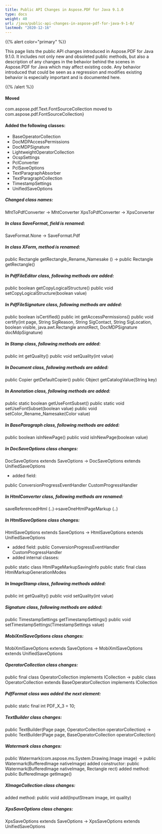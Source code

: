 ```yaml
---
title: Public API Changes in Aspose.PDF for Java 9.1.0
type: docs
weight: 40
url: /java/public-api-changes-in-aspose-pdf-for-java-9-1-0/
lastmod: "2020-12-16"
---
```


{{% alert color="primary" %}} 

This page lists the public API changes introduced in Aspose.PDF for Java 9.1.0. It includes not only new and obsoleted public methods, but also a description of any changes in the behavior behind the scenes in Aspose.PDF for Java which may affect existing code. Any behavior introduced that could be seen as a regression and modifies existing behavior is especially important and is documented here.

{{% /alert %}} 
#### **Moved**
com.aspose.pdf.Text.FontSourceCollection moved to com.aspose.pdf.FontSourceCollection}
#### **Added the following classes:**
- BaseOperatorCollection
- DocMDPAccessPermissions
- DocMDPSignature
- LightweightOperatorCollection
- OcspSettings
- PclConverter
- PclSaveOptions
- TextParagraphAbsorber
- TextParagraphCollection
- TimestampSettings
- UnifiedSaveOptions
##### **Changed class names:**
MhtToPdfConverter -> MhtConverter
XpsToPdfConverter -> XpsConverter
##### **In class SaveFormat, field is renamed:**
SaveFormat.None -> SaveFormat.Pdf
##### **In class XForm, method is renamed:**
public Rectangle getRectangle_Rename_Namesake () ->
public Rectangle getRectangle()
##### **In PdfFileEditor class, following methods are added:**
public boolean getCopyLogicalStructure()
public void setCopyLogicalStructure(boolean value)
##### **In PdfFileSignature class, following methods are added:**
public boolean isCertified()
public int getAccessPermissions()
public void certify(int page, String SigReason, String SigContact, String SigLocation, boolean visible, java.awt.Rectangle annotRect, DocMDPSignature docMdpSignature)
##### **In Stamp class, following methods are added:**
public int getQuality()
public void setQuality(int value)
##### **In Document class, following methods are added:**
public Copier getDefaultCopier()
public Object getCatalogValue(String key)
##### **In Annotation class, following methods are added:**
public static boolean getUseFontSubset()
public static void setUseFontSubset(boolean value)
public void setColor_Rename_Namesake(Color value)
##### **In BaseParagraph class, following methods are added:**
public boolean isInNewPage()
public void isInNewPage(boolean value)
##### **In DocSaveOptions class changes:**
DocSaveOptions extends SaveOptions -> DocSaveOptions extends UnifiedSaveOptions

- added field:

public ConversionProgressEventHandler CustomProgressHandler
##### **In HtmlConverter class, following methods are renamed:**
saveReferencedHtml (..)->saveOneHtmlPageMarkup (..)
##### **In HtmlSaveOptions class changes:**
HtmlSaveOptions extends SaveOptions -> HtmlSaveOptions extends UnifiedSaveOptions

- added field:
  public ConversionProgressEventHandler CustomProgressHandler
- added internal classes:

public static class HtmlPageMarkupSavingInfo
public static final class HtmlMarkupGenerationModes
##### **In ImageStamp class, following methods added:**
public int getQuality()
public void setQuality(int value)
##### **Signature class, following methods are added:**
public TimestampSettings getTimestampSettings()
public void setTimestampSettings(TimestampSettings value)
##### **MobiXmlSaveOptions class changes:**
MobiXmlSaveOptions extends SaveOptions -> MobiXmlSaveOptions extends UnifiedSaveOptions
##### **OperatorCollection class changes:**
public final class OperatorCollection implements ICollection -> public class OperatorCollection extends BaseOperatorCollection implements ICollection
##### **PdfFormat class was added the next element:**
public static final int PDF_X_3 = 10;
##### **TextBuilder class changes:**
public TextBuilder(Page page, OperatorCollection operatorCollection) -> public TextBuilder(Page page, BaseOperatorCollection operatorCollection)
##### **Watermark class changes:**
public Watermark(com.aspose.ms.System.Drawing.Image image) -> public Watermark(BufferedImage nativeImage)
added constructor: public Watermark(BufferedImage nativeImage, Rectangle rect)
added method: public BufferedImage getImage()
##### **XImageCollection class changes:**
added method: public void add(InputStream image, int quality)
##### **XpsSaveOptions class changes:**
XpsSaveOptions extends SaveOptions -> XpsSaveOptions extends UnifiedSaveOptions
